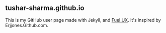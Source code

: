 ## tushar-sharma.github.io

This is my GitHub user page made with Jekyll, and  [Fuel UX](http://exacttarget.github.com/fuelux/). It's inspired by Erjjones.Github.com.



